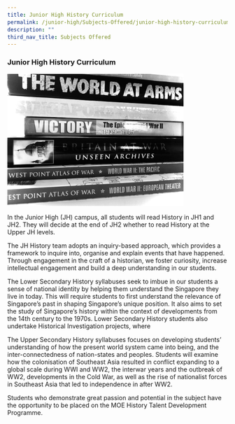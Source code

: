 ```yaml
---
title: Junior High History Curriculum
permalink: /junior-high/Subjects-Offered/junior-high-history-curriculum/
description: ""
third_nav_title: Subjects Offered
---
```

### Junior High History Curriculum

<img src="/images/jhhist1.png" 
     style="width:80%">

In the Junior High (JH) campus, all students will read History in JH1 and JH2. They will decide at the end of JH2 whether to read History at the Upper JH levels. 

The JH History team adopts an inquiry-based approach, which provides a framework to inquire into, organise and explain events that have happened. Through engagement in the craft of a historian, we foster curiosity, increase intellectual engagement and build a deep understanding in our students.

The Lower Secondary History syllabuses seek to imbue in our students a sense of national identity by helping them understand the Singapore they live in today. This will require students to first understand the relevance of Singapore’s past in shaping Singapore’s unique position. It also aims to set the study of Singapore’s history within the context of developments from the 14th century to the 1970s. Lower Secondary History students also undertake Historical Investigation projects, where 

The Upper Secondary History syllabuses focuses on developing students’ understanding of how the present world system came into being, and the inter-connectedness of nation-states and peoples. Students will examine how the colonisation of Southeast Asia resulted in conflict expanding to a global scale during WWI and WW2, the interwar years and the outbreak of WW2, developments in the Cold War, as well as the rise of nationalist forces in Southeast Asia that led to independence in after WW2. 

Students who demonstrate great passion and potential in the subject have the opportunity to be placed on the MOE History Talent Development Programme.